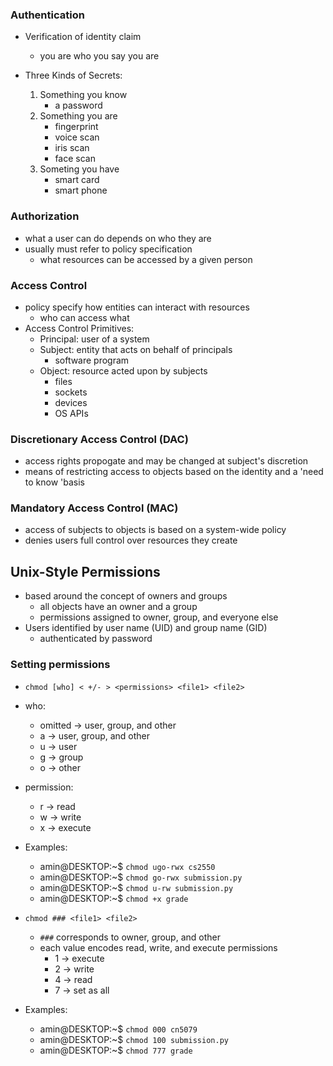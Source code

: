 ### Authentication
- Verification of identity claim
	- you are who you say you are

- Three Kinds of Secrets:
	1. Something you know
		- a password
	2. Something you are
		- fingerprint 
		- voice scan
		- iris scan
		- face scan
	3. Someting you have
		- smart card
		- smart phone

### Authorization
- what a user can do depends on who they are
- usually must refer to policy specification
	- what resources can be accessed by a given person

### Access Control
- policy specify how entities can interact with resources
	- who can access what
- Access Control Primitives:
	- Principal: user of a system
	- Subject: entity that acts on behalf of principals
		- software program
	- Object: resource acted upon by subjects
		- files 
		- sockets
		- devices
		- OS APIs

### Discretionary Access Control (DAC)
- access rights propogate and may be changed at subject's discretion
- means of restricting access to objects based on the identity and a 'need to know 'basis

### Mandatory Access Control (MAC)
- access of subjects to objects is based on a system-wide policy
- denies users full control over resources they create

## Unix-Style Permissions
- based around the concept of owners and groups
	- all objects have an owner and a group
	- permissions assigned to owner, group, and everyone else
- Users identified by user name (UID) and group name (GID)
	- authenticated by password

### Setting permissions
- `chmod [who] < +/- > <permissions> <file1> <file2>`
- who: 
	- omitted -> user, group, and other
	- a -> user, group, and other
	- u -> user
	- g -> group
	- o -> other
- permission:
	- r -> read
	- w -> write
	- x -> execute
- Examples:
	- amin@DESKTOP:~$ `chmod ugo-rwx cs2550`
	- amin@DESKTOP:~$ `chmod go-rwx submission.py`
	- amin@DESKTOP:~$ `chmod u-rw submission.py`
	- amin@DESKTOP:~$ `chmod +x grade`

- `chmod ### <file1> <file2>`
	- `###` corresponds to owner, group, and other
	- each value encodes read, write, and execute permissions
		- 1 -> execute
		- 2 -> write
		- 4 -> read
		- 7 -> set as all
- Examples: 
	- amin@DESKTOP:~$ `chmod 000 cn5079`
	- amin@DESKTOP:~$ `chmod 100 submission.py`
	- amin@DESKTOP:~$ `chmod 777 grade`